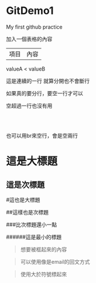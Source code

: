 GitDemo1
========

My first github practice

加入一個表格的內容

<table>
<tr>
<td>項目</td>
<td>內容</td>
</tr>

</table>

valueA < valueB

這是連續的一行
就算分開也不會斷行

如果真的要分行，要空一行才可以


空超過一行也沒有用

<br/> 
<br/>

也可以用br來空行，會是空兩行

這是大標題
==========

這是次標題
----------

#這也是大標題

##這樣也是次標題

###比次標題還小一點

######這是最小的標題

> 想要被框起來的內容

> 可以使用像是email的回文方式

> 使用大於符號標起來

